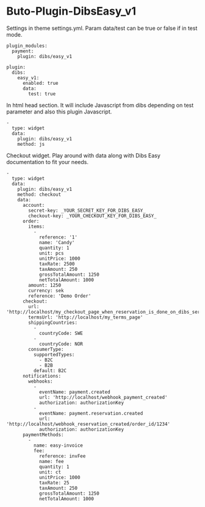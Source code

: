 # Buto-Plugin-DibsEasy_v1



Settings in theme settings.yml.
Param data/test can be true or false if in test mode.
```
plugin_modules:
  payment:
    plugin: dibs/easy_v1
```
```
plugin:
  dibs:
    easy_v1:
      enabled: true
      data:
        test: true
```



In html head section. It will include Javascript from dibs depending on test parameter and also this plugin Javascript.
```
-
  type: widget
  data:
    plugin: dibs/easy_v1
    method: js
```

Checkout widget. Play around with data along with Dibs Easy documentation to fit your needs.
```
-
  type: widget
  data:
    plugin: dibs/easy_v1
    method: checkout
    data:
      account:
        secret-key: _YOUR_SECRET_KEY_FOR_DIBS_EASY_
        checkout-key: _YOUR_CHECKOUT_KEY_FOR_DIBS_EASY_
      order:
        items:
          -
            reference: '1'
            name: 'Candy'
            quantity: 1
            unit: pcs
            unitPrice: 1000
            taxRate: 2500
            taxAmount: 250
            grossTotalAmount: 1250
            netTotalAmount: 1000
        amount: 1250
        currency: sek
        reference: 'Demo Order'
      checkout:
        url: 'http://localhost/my_checkout_page_when_reservation_is_done_on_dibs_server'
        termsUrl: 'http://localhost/my_terms_page'
        shippingCountries:
          -
            countryCode: SWE
          -
            countryCode: NOR
        consumerType:
          supportedTypes:
            - B2C
            - B2B
          default: B2C
      notifications:
        webhooks:
          -
            eventName: payment.created
            url: 'http://localhost/webhook_payment_created'
            authorization: authorizationKey
          -
            eventName: payment.reservation.created
            url: 'http://localhost/webhook_reservation_created/order_id/1234'
            authorization: authorizationKey
      paymentMethods:
        -
          name: easy-invoice
          fee:
            reference: invFee
            name: fee
            quantity: 1
            unit: ct
            unitPrice: 1000
            taxRate: 25
            taxAmount: 250
            grossTotalAmount: 1250
            netTotalAmount: 1000
```
